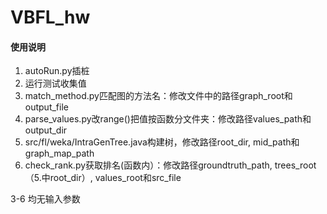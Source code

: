 # VBFL_hw

#### 使用说明

1. autoRun.py插桩
2. 运行测试收集值
3. match_method.py匹配图的方法名：修改文件中的路径graph_root和output_file
4. parse_values.py改range()把值按函数分文件夹：修改路径values_path和output_dir
5. src/fl/weka/IntraGenTree.java构建树，修改路径root_dir, mid_path和graph_map_path
6. check_rank.py获取排名(函数内）：修改路径groundtruth_path, trees_root（5.中root_dir）, values_root和src_file

3-6 均无输入参数